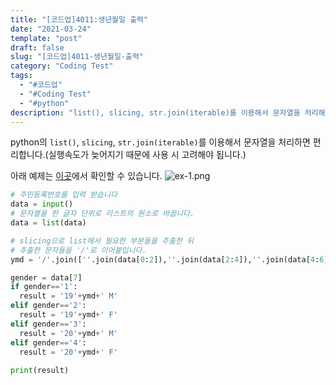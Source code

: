```yaml
---
title: "[코드업]4011:생년월일 출력"
date: "2021-03-24"
template: "post"
draft: false
slug: "[코드업]4011-생년월일-출력"
category: "Coding Test"
tags:
  - "#코드업"
  - "#Coding Test"
  - "#python"
description: "list(), slicing, str.join(iterable)를 이용해서 문자열을 처리해보는 예제입니다."
---
```


python의 `list()`, `slicing`, `str.join(iterable)`를 이용해서 문자열을 처리하면 편리합니다.(실행속도가 늦어지기 때문에 사용 시 고려해야 됩니다.)  

아래 예제는 [이곳](https://codeup.kr/problem.php?id=4011)에서 확인할 수 있습니다.
![ex-1.png](/media/posts/2021-03-24---[코드업]4011-생년월일-출력/ex-1.png)
```python
# 주민등록번호를 입력 받습니다
data = input()
# 문자열을 한 글자 단위로 리스트의 원소로 바꿉니다. 
data = list(data)

# slicing으로 list에서 필요한 부분들을 추출한 뒤
# 추출한 문자들을 '/'로 이어붙입니다.
ymd = '/'.join([''.join(data[0:2]),''.join(data[2:4]),''.join(data[4:6])])

gender = data[7]
if gender=='1':
  result = '19'+ymd+' M'
elif gender=='2':
  result = '19'+ymd+' F'
elif gender=='3':
  result = '20'+ymd+' M'
elif gender=='4':
  result = '20'+ymd+' F'
  
print(result)
```